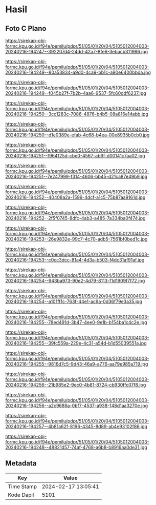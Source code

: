 # Hasil

## Foto C Plano

https://sirekap-obj-formc.kpu.go.id/f94e/pemilu/pdpr/51/05/01/20/04/5105012004003-20240216-194247--392207d4-24dd-42a7-8fe6-3ebacb311986.jpg

https://sirekap-obj-formc.kpu.go.id/f94e/pemilu/pdpr/51/05/01/20/04/5105012004003-20240216-194249--80a53834-a9d0-4ca9-bb1c-a90e6400bbda.jpg

https://sirekap-obj-formc.kpu.go.id/f94e/pemilu/pdpr/51/05/01/20/04/5105012004003-20240216-194249--f045b27f-7b2b-4aa6-9537-5fc60ddf6237.jpg

https://sirekap-obj-formc.kpu.go.id/f94e/pemilu/pdpr/51/05/01/20/04/5105012004003-20240216-194250--3cc1283c-7086-4876-b4b5-08a816e14abb.jpg

https://sirekap-obj-formc.kpu.go.id/f94e/pemilu/pdpr/51/05/01/20/04/5105012004003-20240216-194250--d1e0389e-efab-4c68-b4ea-00e8935b0cb0.jpg

https://sirekap-obj-formc.kpu.go.id/f94e/pemilu/pdpr/51/05/01/20/04/5105012004003-20240216-194251--f964125d-cbe0-4567-ab6f-d00141c7aa02.jpg

https://sirekap-obj-formc.kpu.go.id/f94e/pemilu/pdpr/51/05/01/20/04/5105012004003-20240216-194251--7e247999-f314-4606-bb45-d21ca87e49b9.jpg

https://sirekap-obj-formc.kpu.go.id/f94e/pemilu/pdpr/51/05/01/20/04/5105012004003-20240216-194252--40408a2a-1599-4dcf-a1c5-75b87aa9161d.jpg

https://sirekap-obj-formc.kpu.go.id/f94e/pemilu/pdpr/51/05/01/20/04/5105012004003-20240216-194252--2f5f0745-8dfc-4ab3-a485-7a334ba0f474.jpg

https://sirekap-obj-formc.kpu.go.id/f94e/pemilu/pdpr/51/05/01/20/04/5105012004003-20240216-194253--26e9832e-99c7-4c70-adb5-7561bf0bed1c.jpg

https://sirekap-obj-formc.kpu.go.id/f94e/pemilu/pdpr/51/05/01/20/04/5105012004003-20240216-194253--c0cc3dcc-81a4-4d3a-b503-f4dc31af91af.jpg

https://sirekap-obj-formc.kpu.go.id/f94e/pemilu/pdpr/51/05/01/20/04/5105012004003-20240216-194254--943ba973-90e2-4d79-8113-f1d1909f7f72.jpg

https://sirekap-obj-formc.kpu.go.id/f94e/pemilu/pdpr/51/05/01/20/04/5105012004003-20240216-194254--a101ff1c-763f-44e1-ac9a-0d36f79e3a35.jpg

https://sirekap-obj-formc.kpu.go.id/f94e/pemilu/pdpr/51/05/01/20/04/5105012004003-20240216-194255--78ed491d-3b47-4ee0-9e1b-b154ba1c4c2e.jpg

https://sirekap-obj-formc.kpu.go.id/f94e/pemilu/pdpr/51/05/01/20/04/5105012004003-20240216-194255--39fc559a-229e-4c31-a54d-b1d55039551a.jpg

https://sirekap-obj-formc.kpu.go.id/f94e/pemilu/pdpr/51/05/01/20/04/5105012004003-20240216-194255--9816d7c5-9d43-46a9-a776-aa79e985a719.jpg

https://sirekap-obj-formc.kpu.go.id/f94e/pemilu/pdpr/51/05/01/20/04/5105012004003-20240216-194256--21b985e2-9ec0-4b81-8724-cb930ffc07f8.jpg

https://sirekap-obj-formc.kpu.go.id/f94e/pemilu/pdpr/51/05/01/20/04/5105012004003-20240216-194256--a2c9686a-0bf7-4537-a938-148d1aa3270e.jpg

https://sirekap-obj-formc.kpu.go.id/f94e/pemilu/pdpr/51/05/01/20/04/5105012004003-20240216-194257--4b81a62f-8196-4345-8d89-ab4e93102f86.jpg

https://sirekap-obj-formc.kpu.go.id/f94e/pemilu/pdpr/51/05/01/20/04/5105012004003-20240216-194248--48821d57-74af-4768-a6b8-b8916aa0de31.jpg


## Metadata

| Key        | Value               |
| ---------- | ------------------- |
| Time Stamp | 2024-02-17 13:05:41 |
| Kode Dapil | 5101                |



